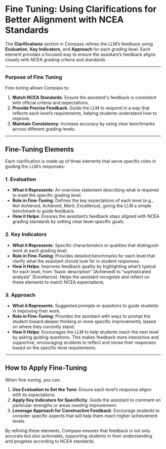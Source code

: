 # Fine Tuning: Using Clarifications for Better Alignment with NCEA Standards

The **Clarifications** section in Compass refines the LLM’s feedback using **Evaluation**, **Key Indicators**, and **Approach** for each grading level. Each element provides a focused way to ensure the assistant’s feedback aligns closely with NCEA grading criteria and standards.

---

### Purpose of Fine Tuning

Fine-tuning allows Compass to:
1. **Match NCEA Standards**: Ensure the assistant's feedback is consistent with official criteria and expectations.
2. **Provide Precise Feedback**: Guide the LLM to respond in a way that reflects each level’s requirements, helping students understand how to improve.
3. **Maintain Consistency**: Increase accuracy by using clear benchmarks across different grading levels.

---

## Fine-Tuning Elements

Each clarification is made up of three elements that serve specific roles in guiding the LLM’s responses:

### 1. **Evaluation**
   - **What it Represents**: An overview statement describing what is required to meet the specific grading level.
   - **Role in Fine-Tuning**: Defines the key expectations of each level (e.g., Not Achieved, Achieved, Merit, Excellence), giving the LLM a simple benchmark to guide feedback.
   - **How it Helps**: Ensures the assistant’s feedback stays aligned with NCEA grading standards by setting clear level-specific goals.

### 2. **Key Indicators**
   - **What it Represents**: Specific characteristics or qualities that distinguish work at each grading level.
   - **Role in Fine-Tuning**: Provides detailed benchmarks for each level that clarify what the assistant should look for in student responses.
   - **How it Helps**: Improves feedback quality by highlighting what’s typical for each level, from “basic description” (Achieved) to “sophisticated analysis” (Excellence). Helps the assistant recognize and reflect on these elements to match NCEA expectations.

### 3. **Approach**
   - **What it Represents**: Suggested prompts or questions to guide students in improving their work.
   - **Role in Fine-Tuning**: Provides the assistant with ways to prompt the student toward deeper thinking or more specific improvements, based on where they currently stand.
   - **How it Helps**: Encourages the LLM to help students reach the next level by asking guiding questions. This makes feedback more interactive and supportive, encouraging students to reflect and revise their responses based on the specific level requirements.

---

## How to Apply Fine-Tuning

When fine-tuning, you can:
1. **Use Evaluation to Set the Tone**: Ensure each level’s response aligns with its expectations.
2. **Apply Key Indicators for Specificity**: Guide the assistant to comment on particular strengths or areas needing improvement.
3. **Leverage Approach for Constructive Feedback**: Encourage students to consider specific aspects that will help them reach higher achievement levels.

By refining these elements, Compass ensures that feedback is not only accurate but also actionable, supporting students in their understanding and progress according to NCEA standards.
